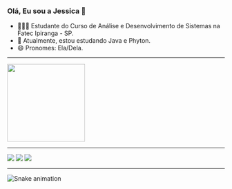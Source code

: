### Olá, Eu sou a Jessica 👋

- 👩🏻‍🎓 Estudante do Curso de Análise e Desenvolvimento de Sistemas na Fatec Ipiranga - SP.
- 🌱 Atualmente, estou estudando Java e Phyton.
- 😄 Pronomes: Ela/Dela.

______________________________________________________________________________________

<div align="left">
  <a href="https://github.com/JessFeer">
  <img height="180em" src="https://github-readme-stats.vercel.app/api?username=JessFeer&show_icons=true&theme=dracula&include_all_commits=true&count_private=true"/>

  
______________________________________________________________________________________
  

 
<div> 
  <a href="https://instagram.com/emanuele_jess" target="_blank"><img src="https://img.shields.io/badge/-Instagram-%23E4405F?style=for-the-badge&logo=instagram&logoColor=white" target="_blank"></a> 
  <a href = "mailto:jessica.emanuele@gmail.com"><img src="https://img.shields.io/badge/-Gmail-%23333?style=for-the-badge&logo=gmail&logoColor=white" target="_blank"></a>
  <a href="https://www.linkedin.com/in/jessica-emanuele-ferreira/" target="_blank"><img src="https://img.shields.io/badge/-LinkedIn-%230077B5?style=for-the-badge&logo=linkedin&logoColor=white" target="_blank"></a> 
  
______________________________________________________________________________________
    
![Snake animation](https://github.com/JessFeer/JessFeer/blob/output/github-contribution-grid-snake.svg)
 
</div>
